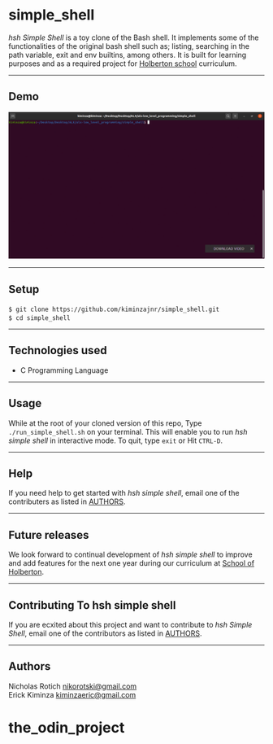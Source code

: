 # simple_shell  

*hsh Simple Shell* is a toy clone of the Bash shell. It implements some of the functionalities of the original bash shell such as; listing, searching in the path variable, exit and env builtins, among others. It is built for learning purposes and as a required project for [Holberton school](https://www.holbertonschool.com/) curriculum.

---

## Demo

![Simple Shell Demo](Demo/tty.gif)

---
## Setup  

 `$ git clone https://github.com/kiminzajnr/simple_shell.git`  
 `$ cd simple_shell`

---
## Technologies used  

- C Programming Language

---
## Usage  

While at the root of your cloned version of this repo, Type `./run_simple_shell.sh` on your terminal. This will enable you to run *hsh simple shell* in interactive mode. To quit, type `exit` or Hit `CTRL-D`.

---
## Help  

If you need help to get started with *hsh simple shell*, email one of the contributers as listed in [AUTHORS](https://github.com/kiminzajnr/simple_shell/blob/master/AUTHORS).

---
## Future releases  

We look forward to continual development of *hsh simple shell* to improve and add features for the next one year during our curriculum at [School of Holberton](https://www.holbertonschool.com/).

---
## Contributing To hsh simple shell  

If you are ecxited about this project and want to contribute to *hsh Simple Shell*, email one of the contributors as listed in [AUTHORS](https://github.com/kiminzajnr/simple_shell/blob/master/AUTHORS).

---
## Authors  

Nicholas Rotich <nikorotski@gmail.com>  
Erick Kiminza <kiminzaeric@gmail.com>
# the_odin_project
